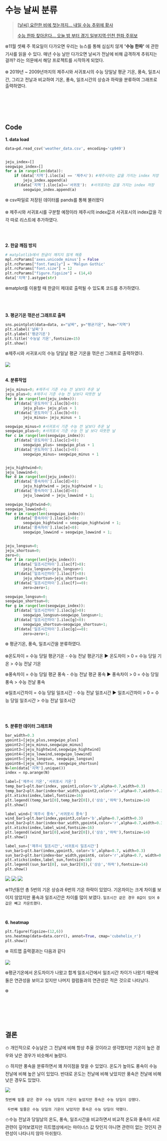 # 수능 날씨 분류

><a href="https://www.ytn.co.kr/_ln/0108_201911131343347274">[날씨] 요란한 비에 첫눈까지... 내일 수능 추위에 황사 </a>
>
><a href="http://www.kyeonggi.com/news/articleView.html?idxno=2195622">수능 한파 찾아온다... 오늘 밤 부터 경기 일부지역·인천 한파 주위보</a>



:snowflake:11월 셋째 주 목요일이 다가오면 우리는 뉴스를 통해 심심치 않게 <strong>'수능 한파'</strong> 에 관한 기사를 읽을 수 있다. 매년 수능 날만 다가오면 날씨가 전날에 비해 급격하게 추워지는 걸까? 라는 의문에서 해당 프로젝트를 시작하게 되었다.
<br><br>
:snowflake: 2019년 ~ 2009년까지의 제주시와 서귀포시의 수능 당일날 평균 기온, 풍속, 일조시간, 그리고 전날과 비교하여 기온, 풍속, 일조시간의 상승과 하락을 분류하여 그래프로 출력하였다.

<br>

<br>

<br>

<br>

## Code

<strong>1. data load</strong>

```python
data=pd.read_csv('weather_data.csv', encoding='cp949')


jeju_index=[]
seogwipo_index=[]
for a in range(len(data)):
    if (data['지역'].iloc[a] == '제주시'): #제주시라는 값을 가지는 index 저장
        jeju_index.append(a)
    if(data['지역'].iloc[a]=='서귀포'):  #서귀포라는 값을 가지는 index 저장
        seogwipo_index.append(a)
```

:snowflake: csv파일로 저장된 데이터를 pands를 통해 불러왔다<br>

:snowflake: 제주시와 서귀포시를 구분할 예정이라 제주시의 index값과 서귀포시의 index값을 각각 따로 리스트에 추가하였다.

<br>

<br>

<strong>2. 한글 깨짐 방지</strong>

```python
# matplotlib에서 한글이 깨지지 않게 해줌
mpl.rcParams['axes.unicode_minus'] = False
plt.rcParams["font.family"] = 'Malgun Gothic'
plt.rcParams["font.size"] = 12
plt.rcParams["figure.figsize"] = (14,4)
data['지역'].astype(str)
```

:snowflake:matplot를 이용할 때 한글이 제대로 출력될 수 있도록 코드를 추가하였다.

<br>

<br>

<strong>3. 평균기온 꺾은선 그래프로 출력</strong>

```python
sns.pointplot(data=data, x="날짜", y="평균기온", hue="지역")
plt.xlabel('날짜')
plt.ylabel('평균기온')
plt.title('수능날 기온',fontsize=15)
plt.show()
```

:snowflake:제주시와 서귀포시의 수능 당일날 평균 기온을 꺾은선 그래프로 출력하였다. <br>

<img src="image/기온.png">



<br>

<br>

<strong>4. 분류작업</strong>

```python
jeju_minus=0; #제주시 기준 수능 전 날보다 추운 날
jeju_plus=0; #제주시 기준 수능 전 날보다 따뜻한 날
for b in range(len(jeju_index)):
    if(data['온도차이'].iloc[b]>0):
        jeju_plus= jeju_plus + 1
    if(data['온도차이'].iloc[b]<0):
        jeju_minus= jeju_minus + 1

seogwipo_minus=0 #서귀포시 기준 수능 전 날보다 추운 날
seogwipo_plus=0; #서귀포시 기준 수능 전 날 보다 따뜻한 날
for c in range(len(seogwipo_index)):
    if(data['온도차이'].iloc[c]>0):
        seogwipo_plus= seogwipo_plus + 1
    if(data['온도차이'].iloc[c]<0):
        seogwipo_minus= seogwipo_minus + 1


jeju_hightwind=0;
jeju_lowwind=0;
for d in range(len(jeju_index)):
    if(data['풍속차이'].iloc[d]>0):
        jeju_hightwind = jeju_hightwind + 1;
    if(data['풍속차이'].iloc[d]<0):
        jeju_lowwind = jeju_lowwind + 1;

seogwipo_hightwind=0;
seogwipo_lowwind=0;
for e in range(len(seogwipo_index)):
    if(data['풍속차이'].iloc[e]>0):
        seogwipo_hightwind = seogwipo_hightwind + 1;
    if(data['풍속차이'].iloc[e]<0):
        seogwipo_lowwind = seogwipo_lowwind + 1;

        
jeju_longsun=0;
jeju_shortsun=0;
zero=0;
for f in range(len(jeju_index)):
    if(data['일조시간차이'].iloc[f]>0):
        jeju_longsun=jeju_longsun+1
    if(data['일조시간차이'].iloc[f]<0):
        jeju_shortsun=jeju_shortsun+1
    if(data['일조시간차이'].iloc[f]==0):
        zero=zero+1;

seogwipo_longsun=0;
seogwipo_shortsun=0;
for g in range(len(seogwipo_index)):
    if(data['일조시간차이'].iloc[g]>0):
        seogwipo_longsun=seogwipo_longsun+1;
    if(data['일조시간차이'].iloc[g]<0):
        seogwipo_shortsun=seogwipo_shortsun+1;
    if(data['일조시간차이'].iloc[g]==0):
        zero=zero+1;
```

:snowflake: 평균기온, 풍속, 일조시간을 분류하였다.<br>

:snowflake:온도차이 = 수능 당일 평균기온 - 수능 전날 평균기온 ▶ 온도차이 > 0 =  수능 당일 기온 > 수능 전날 기온 <br>

:snowflake:풍속차이 = 수능 당일 평균 풍속 - 수능 전날 평균 풍속 ▶ 풍속차이 > 0 = 수능 당일 풍속 > 수능 전날 풍속<br>

:snowflake:일조시간차이 = 수능 당일 일조시간 - 수능 전날 일조시간 ▶ 일조시간차이 > 0 = 수능 당일 일조시간 > 수능 전날 일조시간

<br>

<br>

<strong>5. 분류한 데이터 그래프화</strong>

```python
bar_width=0.3
ypoint1=[jeju_plus,seogwipo_plus]
ypoint2=[jeju_minus,seogwipo_minus]
ypoint3=[jeju_hightwind,seogwipo_hightwind]
ypoint4=[jeju_lowwind,seogwipo_lowwind]
ypoint5=[jeju_longsun, seogwipo_longsun]
ypoint6=[jeju_shortsun, seogwipo_shortsun]
N=len(data['지역'].unique())
index = np.arange(N)

label=['제주시 기온','서귀포시 기온']
temp_bar1=plt.bar(index, ypoint1,color='b',alpha=0.7,width=0.3)
temp_bar2=plt.bar(index+bar_width,ypoint2,color='r',alpha=0.7,width=0.3)
plt.xticks(index,label,fontsize=16)
plt.legend((temp_bar1[0],temp_bar2[0]),('상승','하락'),fontsize=14)
plt.show()

label_wind=['제주시 풍속','서귀포시 풍속']
wind_bar1=plt.bar(index,ypoint3,color='b',alpha=0.7,width=0.3)
wind_bar2=plt.bar(index+bar_width,ypoint4,color='r',alpha=0.7,width=0.3)
plt.xticks(index,label_wind,fontsize=16)
plt.legend((wind_bar1[0],wind_bar2[0]),('상승','하락'),fontsize=14)
plt.show()

label_sun=['제주시 일조시간','서귀포시 일조시간']
sun_bar1=plt.bar(index,ypoint5, color='b',alpha=0.7, width=0.3)
sun_bar2=plt.bar(index+bar_width,ypoint6, color='r',alpha=0.7, width=0.3)
plt.xticks(index,label_sun,fontsize=16)
plt.legend((sun_bar1[0], sun_bar2[0]),('상승','하락'),fontsize=14)
plt.show()
```

<img src="image/기온차이.png">

<img src="image/풍속차이.png">

<img src="image/일조시간.png">

:snowflake:11년동안 총 5번의 기온 상승과 6번의 기온 하락이 있었다. 기온차이는 크게 차이를 보이지 않았지만 풍속과 일조시간은 차이를 많이 보였다. `일조시간 같은 경우 0값이 있어 0값은 빼고 카운트했다.`<br>

<br>

<strong>6. heatmap</strong>

```python
plt.figure(figsize=(12,6))
sns.heatmap(data=data.corr(), annot=True, cmap='cubehelix_r')
plt.show()
```

:snowflake: 히트맵 출력결과는 다음과 같다<br>

<img src="image/heatmap.png">

:snowflake:평균기온에서 온도차이가 나왔고 합계 일조시간에서 일조시간 차이가 나왔기 때문에 둘은 연관성을 보이고 있지만 나머지 컬럼들과의 연관성은 적은 것으로 나타났다.<br>

:snowflake:

<br>

<br>

<br>

<br>

## 결론

:snowman: 개인적으로 수능날은 그 전날에 비해 항상 추울 것이라고 생각했지만 기온이 높은 경우와 낮은 경우가 비슷해서 놀랐다.<br>

:snowman: 하지만 풍속을 분류하면서 꽤 차이점을 찾을 수 있었다.  온도가 높아도 풍속이 수능 전날에 비해 높은 날이 있었다. 반대로 온도는 전날에 비해 낮았지만 풍속은 전날에 비해 낮은 경우도 있었다. <br>

<img src="image/e.png">

`첫번째 밑줄 같은 경우 수능 당일의 기온이 높았지만 풍속은 수능 당일이 강했다. `<br>

` 두번째 밑줄은 수능 당일의 기온이 낮았지만 풍속은 수능 당일이 약했다.`<br>

:snowman:수능 전날과 당일날의 온도, 풍속, 일조시간을 비교하면서 비교적 온도와 풍속이 서로 관련이 깊어보였지만 히트맵상에서는 마이너스 값 탓인지 아니면 관련이 없는 것인지 관련성이 나타나지 않아 아쉬웠다. <br>





